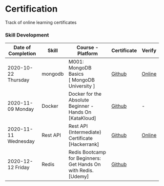 # Certification
Track of online learning certificates

### Skill Development

| Date of Completion  |  Skill |  Course - Platform | Certificate  |  Verify |
| ------------ | ------------ | ------------ | ------------ | ------------ |
| 2020-10-22  Thursday  | mongodb  |  M001: MongoDB Basics <br>[ MongoDB University ] |  [Github](https://github.com/Shanthi-Rajendran/Certification/blob/main/mongodb/M001%20-%20Proof%20of%20Completion.pdf "Github")| [Online](https://university.mongodb.com/course_completion/fd1adde9-1e32-4e69-b58f-db336e5fd9f7 "Site")  |
|  2020-11-09 Monday | Docker  | Docker for the Absolute Beginner - Hands On <br> [KataKloud] | [Github](https://github.com/Shanthi-Rajendran/Certification/blob/main/docker/certificate-of-completion-for-docker-for-the-absolute-beginner-hands-on.pdf)  | -  |
|  2020-11-11 Wednesday | Rest API  | Rest API (Intermediate) Certificate <br> [Hackerrank] | [Github](https://github.com/Shanthi-Rajendran/Certification/blob/main/hackerrank/Rest%20API%20Intermediate.png)  | [Online](https://www.hackerrank.com/certificates/1018f232b561)  |
|  2020-12-12 Friday | Redis  | Redis Bootcamp for Beginners: Get Hands On with Redis. <br> [Udemy] | [Github](https://github.com/Shanthi-Rajendran/Certification/blob/main/Udemy/redis.jpeg)  | |

